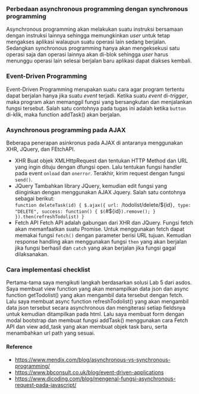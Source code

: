 ### Perbedaan asynchronous programming dengan synchronous programming  
Asynchronous programming akan melakukan suatu instruksi bersamaan dengan instruksi lainnya sehingga memungkinkan _user_
untuk tetap mengakses aplikasi walaupun suatu operasi lain sedang berjalan. Sedangkan synchronous programming hanya akan 
mengeksekusi satu operasi saja dan operasi lainnya akan di-blok sehingga _user_ harus menunggu operasi lain selesai berjalan 
baru aplikasi dapat diakses kembali.

### Event-Driven Programming  
Event-Driven Programming merupakan suatu cara agar program tertentu dapat berjalan hanya jika suatu _event_ terjadi. Ketika suatu _event_ 
di-_trigger_, maka program akan memanggil fungsi yang bersangkutan dan menjalankan fungsi tersebut. Salah satu contohnya pada tugas ini
adalah ketika `button` di-klik, maka function addTask() akan berjalan.

### Asynchronous programming pada AJAX  
Beberapa penerapan asinkronus pada AJAX di antaranya menggunakan XHR, JQuery, dan FEtchAPI.  
* XHR
  Buat objek XMLHttpRequest dan tentukan HTTP Method dan URL yang ingin dituju dengan dfungsi open. Lalu tentukan fungsi handler pada event `onload` dan
  `onerror`. Terakhir, kirim request dengan fungsi `send()`.  
* JQuery
  Tambahkan library JQuery, kemudian edit fungsi yang diinginkan dengan menggunakan AJAX Jquery. Salah satu contohnya sebagai berikut:  
  `function deleteTask(id) {
            $.ajax({
                url: `/todolist/delete/${id}`,
                type: "DELETE",
                success: function() {
                    $(`#${id}`).remove();
                }
            }).then(refreshTodolist)
        }`  
 * Fetch API
   Fetch API adalah gabungan dari XHR dan JQuery. Fungsi fetch akan memanfaatkan suatu Promise. Untuk menggunakan fetch dapat memakai fungsi `fetch()` dengan
   parameter berisi URL tujuan. Kemudian response handling akan menggunakan fungsi `then` yang akan berjalan jika fungsi berhasil dan `catch` yang akan berjalan 
   jika fungsi gagal dilaksanakan.  

### Cara implementasi checklist  
Pertama-tama saya mengikuti langkah berdasarkan solusi Lab 5 dari asdos. Saya membuat view function yang akan menampilkan data json dan 
async function getTodolist() yang akan mengambil data tersebut dengan fetch. Lalu saya membuat async function refreshTodolist() yang akan mengambil data
json tersebut secara asynchronous dan mengiterasi setiap fieldsnya untuk kemudian ditampilkan pada html. Lalu saya membuat form dengan modal bootstrap dan 
membuat fungsi addTask() menggunakan cara Fetch API dan view add_task yang akan membuat objek task baru, serta menambahkan url path yang sesuai.

#### Reference
  * https://www.mendix.com/blog/asynchronous-vs-synchronous-programming/
  * https://www.bbconsult.co.uk/blog/event-driven-applications
  * https://www.dicoding.com/blog/mengenal-fungsi-asynchronous-request-pada-javascript/
